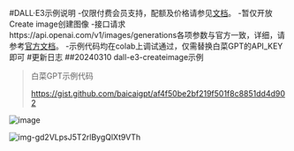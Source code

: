 #DALL·E3示例说明
-仅限付费会员支持，配额及价格请参见[文档](https://doc.baicaigpt.com/doc-3675731)。
-暂仅开放Create image创建图像
-接口请求https://api.openai.com/v1/images/generations各项参数与官方一致，详细，请参考[官方文档](https://platform.openai.com/docs/api-reference/images/create)。
-示例代码均在colab上调试通过，仅需替换白菜GPT的API_KEY即可
#更新日志
##20240310 dall-e3-createimage示例
>
>白菜GPT示例代码
>
>https://gist.github.com/baicaigpt/af4f50be2bf219f501f8c8851dd4d902

![image](https://github.com/baicaigpt/FreeGPT_FreeApiKey/assets/160614217/9b5dde29-df36-4640-b748-a1373248fa41)

![img-gd2VLpsJ5T2rlBygQlXt9VTh](https://github.com/baicaigpt/FreeGPT_FreeApiKey/assets/160614217/a0a6660b-891b-489d-abd6-be56761e2e68)
